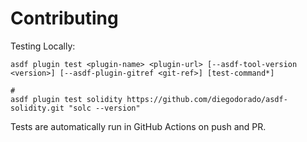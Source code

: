 # Contributing

Testing Locally:

```shell
asdf plugin test <plugin-name> <plugin-url> [--asdf-tool-version <version>] [--asdf-plugin-gitref <git-ref>] [test-command*]

#
asdf plugin test solidity https://github.com/diegodorado/asdf-solidity.git "solc --version"
```

Tests are automatically run in GitHub Actions on push and PR.
